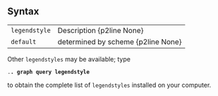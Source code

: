 ## Syntax

|               |                                    |
|---------------|------------------------------------|
| `legendstyle` | Description {p2line None}          |
| `default`     | determined by scheme {p2line None} |

Other `legendstyles` may be available; type

`.`**`. graph query legendstyle`**

to obtain the complete list of `legendstyles` installed on your
computer.
